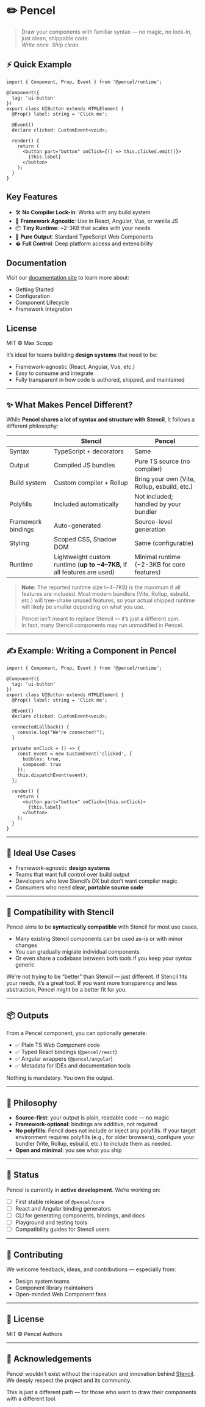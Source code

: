 
# ✏️ Pencel

> Draw your components with familiar syntax — no magic, no lock-in, just clean, shippable code.  
> *Write once. Ship clean.*

## ⚡ Quick Example

```tsx
import { Component, Prop, Event } from '@pencel/runtime';

@Component({
  tag: 'ui-button'
})
export class UIButton extends HTMLElement {
  @Prop() label: string = 'Click me';

  @Event()
  declare clicked: CustomEvent<void>;

  render() {
    return (
      <button part="button" onClick={() => this.clicked.emit()}>
        {this.label}
      </button>
    );
  }
}
```

## Key Features

- 🛠 **No Compiler Lock-in**: Works with any build system
- 🧩 **Framework Agnostic**: Use in React, Angular, Vue, or vanilla JS
- 📦 **Tiny Runtime**: ~2-3KB that scales with your needs
- 🎯 **Pure Output**: Standard TypeScript Web Components
- � **Full Control**: Deep platform access and extensibility

## Documentation

Visit our [documentation site](https://maxscopp.de/pencel/) to learn more about:
- Getting Started
- Configuration
- Component Lifecycle
- Framework Integration

## License

MIT © Max Scopp

It’s ideal for teams building **design systems** that need to be:

- Framework-agnostic (React, Angular, Vue, etc.)
- Easy to consume and integrate
- Fully transparent in how code is authored, shipped, and maintained

---

## ✨ What Makes Pencel Different?

While **Pencel shares a lot of syntax and structure with Stencil**, it follows a different philosophy:

|                     | **Stencil**                                      | **Pencel**                                  |
|---------------------|--------------------------------------------------|---------------------------------------------|
| Syntax              | TypeScript + decorators                          | Same                                          |
| Output              | Compiled JS bundles                              | Pure TS source (no compiler)                 |
| Build system        | Custom compiler + Rollup                         | Bring your own (Vite, Rollup, esbuild, etc.) |
| Polyfills           | Included automatically                           | Not included; handled by your bundler         |
| Framework bindings  | Auto-generated                                  | Source-level generation             |
| Styling             | Scoped CSS, Shadow DOM                           | Same (configurable)                          |
| Runtime             | Lightweight custom runtime (**up to ~4–7KB**, if all features are used) | Minimal runtime (~2-3KB for core features)    |
> **Note:** The reported runtime size (~4–7KB) is the maximum if all features are included. Most modern bundlers (Vite, Rollup, esbuild, etc.) will tree-shake unused features, so your actual shipped runtime will likely be smaller depending on what you use.

> Pencel isn't meant to replace Stencil — it’s just a different spin.  
> In fact, many Stencil components may run unmodified in Pencel.

---

## ✍️ Example: Writing a Component in Pencel

```tsx
import { Component, Prop, Event } from '@pencel/runtime';

@Component({
  tag: 'ui-button'
})
export class UIButton extends HTMLElement {
  @Prop() label: string = 'Click me';

  @Event()
  declare clicked: CustomEvent<void>;

  connectedCallback() {
    console.log("We're connected!");
  }

  private onClick = () => {
    const event = new CustomEvent('clicked', { 
      bubbles: true, 
      composed: true 
    });
    this.dispatchEvent(event);
  };

  render() {
    return (
      <button part="button" onClick={this.onClick}>
        {this.label}
      </button>
    );
  }
}
```

---

## 🎯 Ideal Use Cases

* Framework-agnostic **design systems**
* Teams that want full control over build output
* Developers who love Stencil’s DX but don’t want compiler magic
* Consumers who need **clear, portable source code**

---

## 🔄 Compatibility with Stencil

Pencel aims to be **syntactically compatible** with Stencil for most use cases.

* Many existing Stencil components can be used as-is or with minor changes
* You can gradually migrate individual components
* Or even share a codebase between both tools if you keep your syntax generic

We’re not trying to be “better” than Stencil — just different.
If Stencil fits your needs, it’s a great tool.
If you want more transparency and less abstraction, Pencel might be a better fit for you.

---

## 📦 Outputs

From a Pencel component, you can optionally generate:

* ✅ Plain TS Web Component code
* ✅ Typed React bindings (`@pencel/react`)
* ✅ Angular wrappers (`@pencel/angular`)
* ✅ Metadata for IDEs and documentation tools

Nothing is mandatory. You own the output.

---

## 🧠 Philosophy

* **Source-first**: your output is plain, readable code — no magic
* **Framework-optional**: bindings are additive, not required
* **No polyfills**: Pencil does not include or inject any polyfills. If your target environment requires polyfills (e.g., for older browsers), configure your bundler (Vite, Rollup, esbuild, etc.) to include them as needed.
* **Open and minimal**: you see what you ship

---

## 🚧 Status

Pencel is currently in **active development**.
We’re working on:

* [ ] First stable release of `@pencel/core`
* [ ] React and Angular binding generators
* [ ] CLI for generating components, bindings, and docs
* [ ] Playground and testing tools
* [ ] Compatibility guides for Stencil users

---

## 💬 Contributing

We welcome feedback, ideas, and contributions — especially from:

* Design system teams
* Component library maintainers
* Open-minded Web Component fans

---

## 📜 License

MIT © Pencel Authors

---

## 🙏 Acknowledgements

Pencel wouldn't exist without the inspiration and innovation behind [Stencil](https://stenciljs.com). We deeply respect the project and its community.

This is just a different path — for those who want to draw their components with a different tool.

